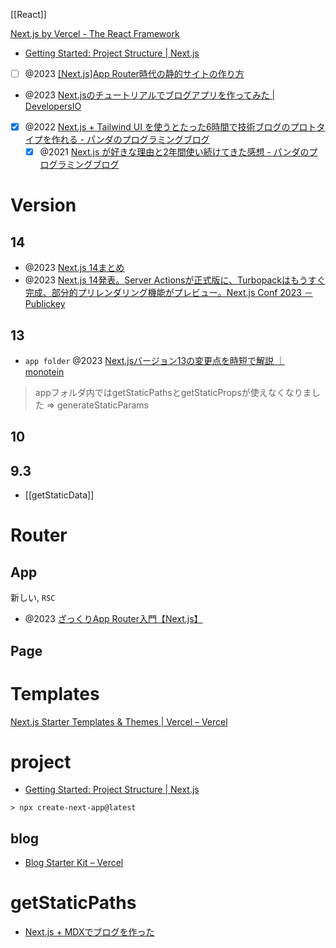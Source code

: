 [[React]]

[Next.js by Vercel - The React Framework](https://nextjs.org/)
- [Getting Started: Project Structure | Next.js](https://nextjs.org/docs/getting-started/project-structure)

- [ ] @2023 [[Next.js]App Router時代の静的サイトの作り方](https://zenn.dev/hiromu617/articles/1ed6811dc6cf26)
- @2023 [Next.jsのチュートリアルでブログアプリを作ってみた | DevelopersIO](https://dev.classmethod.jp/articles/next-js-tutorial-looking-back/)
- [x] @2022 [Next.js + Tailwind UI を使うとたった6時間で技術ブログのプロトタイプを作れる - パンダのプログラミングブログ](https://panda-program.com/posts/from-gatsby-to-nextjs)
	- [x] @2021 [Next.js が好きな理由と2年間使い続けてきた感想 - パンダのプログラミングブログ](https://panda-program.com/posts/why-i-love-nextjs)

# Version
## 14
- @2023 [Next.js 14まとめ](https://zenn.dev/a_da_chi/articles/6235ef4b317368)
- @2023 [Next.js 14発表。Server Actionsが正式版に、Turbopackはもうすぐ完成、部分的プリレンダリング機能がプレビュー。Next.js Conf 2023 － Publickey](https://www.publickey1.jp/blog/23/nextjs_14server_actionsturbopacknextjs_conf_2023.html)
## 13
- `app folder` @2023 [Next.jsバージョン13の変更点を時短で解説 ｜ monotein](https://monotein.com/blog/nextjs-v13-new-features)
> appフォルダ内ではgetStaticPathsとgetStaticPropsが使えなくなりました
=>  generateStaticParams

## 10

## 9.3
- [[getStaticData]]

# Router

## App
新しい, `RSC`
- @2023 [ざっくりApp Router入門【Next.js】](https://zenn.dev/yamadadayo123/articles/6cb4f586de0183)

## Page


# Templates
[Next.js Starter Templates & Themes | Vercel – Vercel](https://vercel.com/templates/next.js?utm_source=next-site&utm_medium=navbar&utm_campaign=blog)


# project
- [Getting Started: Project Structure | Next.js](https://nextjs.org/docs/getting-started/project-structure)
```
> npx create-next-app@latest
```

## blog
- [Blog Starter Kit – Vercel](https://vercel.com/templates/next.js/blog-starter-kit)

# getStaticPaths
- [Next.js + MDXでブログを作った](https://titanicrising.jp/blog/nextjs-mdx)
